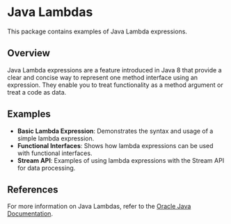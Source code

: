 # Java Lambdas

This package contains examples of Java Lambda expressions.

## Overview

Java Lambda expressions are a feature introduced in Java 8 that provide a clear and concise way to represent one method interface using an expression. They enable you to treat functionality as a method argument or treat a code as data.

## Examples

- **Basic Lambda Expression**: Demonstrates the syntax and usage of a simple lambda expression.
- **Functional Interfaces**: Shows how lambda expressions can be used with functional interfaces.
- **Stream API**: Examples of using lambda expressions with the Stream API for data processing.

## References

For more information on Java Lambdas, refer to the [Oracle Java Documentation](https://docs.oracle.com/javase/tutorial/java/javaOO/lambdaexpressions.html).
